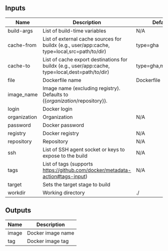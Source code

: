 <!-- markdownlint-disable -->

## Inputs

| Name | Description | Default | Required |
|------|-------------|---------|----------|
| build-args | List of build-time variables | N/A | false |
| cache-from | List of external cache sources for buildx (e.g., user/app:cache, type=local,src=path/to/dir) | type=gha | false |
| cache-to | List of cache export destinations for buildx (e.g., user/app:cache, type=local,dest=path/to/dir) | type=gha,mode=max | false |
| file | Dockerfile name | Dockerfile | false |
| image\_name | Image name (excluding registry). Defaults to {{$organization/$repository}}. |  | false |
| login | Docker login |  | false |
| organization | Organization | N/A | true |
| password | Docker password |  | false |
| registry | Docker registry | N/A | true |
| repository | Repository | N/A | true |
| ssh | List of SSH agent socket or keys to expose to the build | N/A | false |
| tags | List of tags (supports https://github.com/docker/metadata-action#tags-input) | N/A | false |
| target | Sets the target stage to build |  | false |
| workdir | Working directory | ./ | false |


## Outputs

| Name | Description |
|------|-------------|
| image | Docker image name |
| tag | Docker image tag |
<!-- markdownlint-restore -->

